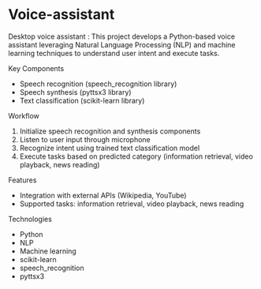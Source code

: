 # Voice-assistant
Desktop voice assistant : 
This project develops a Python-based voice assistant leveraging Natural Language Processing (NLP) and machine learning techniques to understand user intent and execute tasks.

Key Components

- Speech recognition (speech_recognition library)
- Speech synthesis (pyttsx3 library)
- Text classification (scikit-learn library)

Workflow

1. Initialize speech recognition and synthesis components
2. Listen to user input through microphone
3. Recognize intent using trained text classification model
4. Execute tasks based on predicted category (information retrieval, video playback, news reading)

Features

- Integration with external APIs (Wikipedia, YouTube)
- Supported tasks: information retrieval, video playback, news reading

Technologies

- Python
- NLP
- Machine learning
- scikit-learn
- speech_recognition
- pyttsx3

